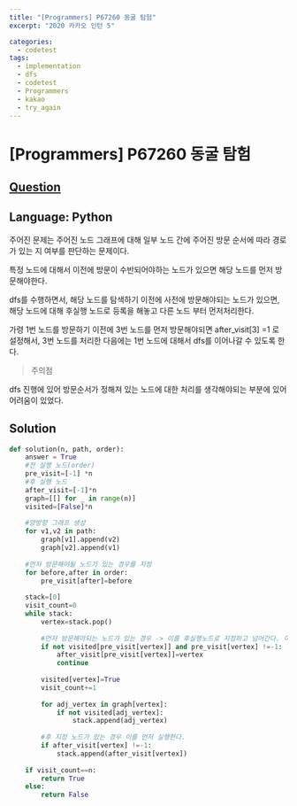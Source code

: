 ```yaml
---
title: "[Programmers] P67260 동굴 탐험"
excerpt: "2020 카카오 인턴 5"

categories:
  - codetest
tags:
  - implementation
  - dfs
  - codetest
  - Programmers
  - kakao
  - try_again
---
```

# [Programmers] P67260 동굴 탐험
## [Question](https://school.programmers.co.kr/learn/courses/30/lessons/67260)
## Language: Python

주어진 문제는 주어진 노드 그래프에 대해 일부 노드 간에 주어진 방문 순서에 따라 경로가 있는 지 여부를 판단하는 문제이다.

특정 노드에 대해서 이전에 방문이 수반되어야하는 노드가 있으면 해당 노드를 먼저 방문해야한다.

dfs를 수행하면서, 해당 노드를 탐색하기 이전에 사전에 방문해야되는 노드가 있으면, 해당 노드에 대해 후실행 노드로 등록을 해놓고 다른 노드 부터 먼저처리한다.

가령 1번 노드를 방문하기 이전에 3번 노드를 먼저 방문해야되면
after_visit[3] =1 로 설정해서, 3번 노드를 처리한 다음에는 1번 노드에 대해서 dfs를 이어나갈 수 있도록 한다.

> 주의점

dfs 진행에 있어 방문순서가 정해져 있는 노드에 대한 처리를 생각해야되는 부분에 있어 어려움이 있었다.



## Solution 

```python
def solution(n, path, order):
    answer = True
    #전 실행 노드(order)
    pre_visit=[-1] *n
    #후 실행 노드
    after_visit=[-1]*n
    graph=[[] for _ in range(n)]
    visited=[False]*n
    
    #양방향 그래프 생성
    for v1,v2 in path:
        graph[v1].append(v2)
        graph[v2].append(v1)
       
    #먼저 방문해야될 노드가 있는 경우를 지정
    for before,after in order:
        pre_visit[after]=before
    
    stack=[0]
    visit_count=0
    while stack:
        vertex=stack.pop()
        
        #먼저 방문해야되는 노드가 있는 경우 -> 이를 후실행노드로 지정하고 넘어간다. 이후, 사전 노드를 실행하면, 다시 해당 노드로 돌아올 수 있도록 한다.
        if not visited[pre_visit[vertex]] and pre_visit[vertex] !=-1:
            after_visit[pre_visit[vertex]]=vertex
            continue 
            
        visited[vertex]=True
        visit_count+=1
        
        for adj_vertex in graph[vertex]:
            if not visited[adj_vertex]:
                stack.append(adj_vertex)
            
        #후 지정 노드가 있는 경우 이를 먼저 실행한다.
        if after_visit[vertex] !=-1:
            stack.append(after_visit[vertex])
                
    if visit_count==n:
        return True
    else:
        return False
```
